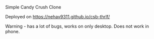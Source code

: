 Simple Candy Crush Clone


Deployed on https://nehav9311.github.io/csb-thrlf/ 

Warning - has a lot of bugs, works on only desktop. Does not work in phone.
